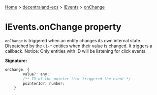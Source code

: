 [Home](./index) &gt; [decentraland-ecs](./decentraland-ecs.md) &gt; [IEvents](./decentraland-ecs.ievents.md) &gt; [onChange](./decentraland-ecs.ievents.onchange.md)

# IEvents.onChange property

`onChange` is triggered when an entity changes its own internal state. Dispatched by the `ui-*` entities when their value is changed. It triggers a callback. Notice: Only entities with ID will be listening for click events.

**Signature:**
```javascript
onChange: {
        value?: any;
        /** ID of the pointer that triggered the event */
        pointerId?: number;
    }
```
